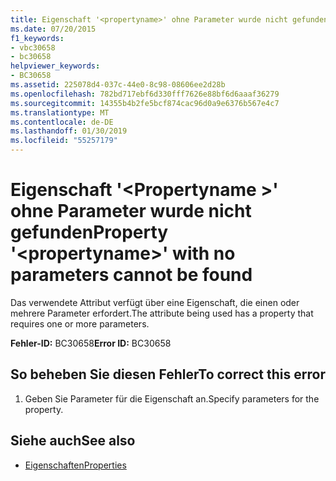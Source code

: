 ```yaml
---
title: Eigenschaft '<propertyname>' ohne Parameter wurde nicht gefunden
ms.date: 07/20/2015
f1_keywords:
- vbc30658
- bc30658
helpviewer_keywords:
- BC30658
ms.assetid: 225078d4-037c-44e0-8c98-08606ee2d28b
ms.openlocfilehash: 782bd717ebf6d330fff7626e88bf6d6aaaf36279
ms.sourcegitcommit: 14355b4b2fe5bcf874cac96d0a9e6376b567e4c7
ms.translationtype: MT
ms.contentlocale: de-DE
ms.lasthandoff: 01/30/2019
ms.locfileid: "55257179"
---
```

# <a name="property-propertyname-with-no-parameters-cannot-be-found"></a><span data-ttu-id="70b74-102">Eigenschaft '\<Propertyname >' ohne Parameter wurde nicht gefunden</span><span class="sxs-lookup"><span data-stu-id="70b74-102">Property '\<propertyname>' with no parameters cannot be found</span></span>
<span data-ttu-id="70b74-103">Das verwendete Attribut verfügt über eine Eigenschaft, die einen oder mehrere Parameter erfordert.</span><span class="sxs-lookup"><span data-stu-id="70b74-103">The attribute being used has a property that requires one or more parameters.</span></span>  
  
 <span data-ttu-id="70b74-104">**Fehler-ID:** BC30658</span><span class="sxs-lookup"><span data-stu-id="70b74-104">**Error ID:** BC30658</span></span>  
  
## <a name="to-correct-this-error"></a><span data-ttu-id="70b74-105">So beheben Sie diesen Fehler</span><span class="sxs-lookup"><span data-stu-id="70b74-105">To correct this error</span></span>  
  
1.  <span data-ttu-id="70b74-106">Geben Sie Parameter für die Eigenschaft an.</span><span class="sxs-lookup"><span data-stu-id="70b74-106">Specify parameters for the property.</span></span>  
  
## <a name="see-also"></a><span data-ttu-id="70b74-107">Siehe auch</span><span class="sxs-lookup"><span data-stu-id="70b74-107">See also</span></span>
- [<span data-ttu-id="70b74-108">Eigenschaften</span><span class="sxs-lookup"><span data-stu-id="70b74-108">Properties</span></span>](../../visual-basic/language-reference/properties.md)
